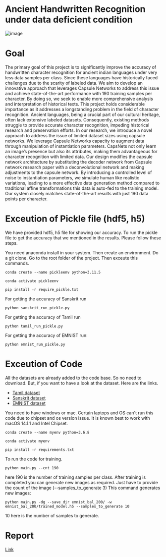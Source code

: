 # Ancient Handwritten Recognition under data deficient condition
![image](https://github.com/darshanrao/Ancient-Hand-Writtten-Recognition-Under-Data-Deficiency/assets/63286192/8b04d87f-35b7-478f-9fb4-439690fa932c)

# Goal
The primary goal of this project is to significantly improve the accuracy of handwritten character recognition for ancient indian languages under very less data samples per class. Since these languages have historically faced challenges due
to the scarity of labeled data. We aim to develop an innovative approach that leverages Capsule Networks to address this issue and achieve state-of-the-art
performance with 190 training samples per character. By doing so, we seek to enable more comprehensive analysis and interpretation of historical texts. This project holds considerable importance as
it addresses a longstanding problem in the field of character recognition. Ancient languages, being a crucial part of our cultural heritage, often lack extensive labeled datasets. Consequently, existing
methods struggle to provide accurate character recognition, impeding historical research and preservation efforts. In our research, we introduce a novel approach to address the issue of limited dataset sizes using capsule networks. We leverage Capsule Networks capacity to augment data through manipulation of instantiation parameters. CapsNets not only learn an image’s presence but also its attributes, making them advantageous for character recognition with limited data. Our design modifies the capsule network architecture by substituting the decoder
network from Capsule network research paper with a deconvolutional network and making adjustments to the capsule network. By introducing a controlled level of noise to instantiation parameters, we simulate human like realistic variations, leading to a more effective data generation method compared
to traditional affine transformations this data is auto-fed to the training model. Our system closely matches state-of-the-art results with just 190 data points per character.

# Exceution of Pickle file (hdf5, h5)
We have provided hdf5, h5 file for showing our accuracy. 
To run the pickle file to get the accuracy that we mentioned in the results. Please follow these steps.  

You need anaconda install in your system.
Then create an environment. 
Do a git clone. Go to the root folder of the project.
Then exceute this commands. 
```
conda create --name pickleenv python=3.11.5
```
```
conda activate pickleenv 
```
```
pip install -r require_pickle.txt
```


For getting the accuracy of Sanskrit run
```
python sanskrit_run_pickle.py
```
For getting the accuracy of Tamil run
```
python tamil_run_pickle.py 
```
For getting the accuracy of EMNIST run:
```
python emnist_run_pickle.py
```
# Exceution of Code 
All the datasets are already added to the code base. So no need to download. 
But, if you want to have a look at the dataset. Here are the links. 
- [Tamil dataset](https://www.kaggle.com/datasets/sudalairajkumar/tamil-nlp)
- [Sanskrit dataset](https://www.kaggle.com/datasets/ashokpant/devanagari-character-dataset/data)
- [EMNIST dataset](https://www.nist.gov/itl/products-and-services/emnist-dataset)

You need to have windows or mac. Certain laptops and OS can't run this code due to chipset and os version issue. 
It is known best to work with macOS 14.1.1 and Intel Chipset.
```
conda create --name myenv python=3.6.8
```

```
conda activate myenv 
```


```
pip install -r requirements.txt
```
To run the code for training. 
```
python main.py --cnt 190
```
here 190 is the number of training samples per class.
After training is completed you can generate new images as required. Just have to provide the count of the image (--samples_to_generate 3) 
This command generates new images:
```
python main.py -dg --save_dir emnist_bal_200/ -w emnist_bal_200/trained_model.h5 --samples_to_generate 10
```
10 here is the number of samples to generate. 


# Report

[Link](https://github.com/darshanrao/Ancient-Hand-Writtten-Recognition-Under-Data-Deficiency/blob/main/implementation%20project%20-%20ancient%20language%20recognition%20under%20data%20deficient%20condition.pdf)
